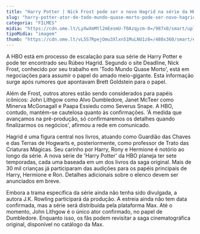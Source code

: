 ```yaml
---
title: "Harry Potter | Nick Frost pode ser o novo Hagrid na série da HBO"
slug: "harry-potter-ator-de-todo-mundo-quase-morto-pode-ser-novo-hagrid-na-srie"
categoria: "FILMES"
midia: "https://cdn.ome.lt/LyXwXmMtl2mEesmU-T0Azqyzm-0=/987x0/smart/uploads/conteudo/fotos/hagrid-harry-potter.png"
tipoMidia: "imagem"
thumb: "https://cdn.ome.lt/vL5S7RpejOmu3Xlxn51MuLNU1z8=/480x360/smart/extras/conteudos/hagrid_mhUeZGn.jpg"
---
```


A HBO está em processo de escalação para sua série de Harry Potter e pode ter encontrado seu Rúbeo Hagrid. Segundo o site Deadline, Nick Frost, conhecido por seu trabalho em 'Todo Mundo Quase Morto', está em negociações para assumir o papel do amado meio-gigante. Esta informação surge após rumores que apontavam Brett Goldstein para o papel.

Além de Frost, outros atores estão sendo considerados para papéis icônicos: John Lithgow como Alvo Dumbledore, Janet McTeer como Minerva McGonagall e Paapa Essiedu como Severus Snape. A HBO, contudo, mantém-se cautelosa quanto às confirmações. 'À medida que avançamos na pré-produção, só confirmaremos os detalhes quando finalizarmos os negócios', afirmou a rede em comunicado.

Hagrid é uma figura central nos livros, atuando como Guardião das Chaves e das Terras de Hogwarts e, posteriormente, como professor de Trato das Criaturas Mágicas. Seu carinho por Harry, Rony e Hermione é notório ao longo da série. A nova série de 'Harry Potter' da HBO planeja ter sete temporadas, cada uma baseada em um dos livros da saga original. Mais de 30 mil crianças já participaram das audições para os papéis principais de Harry, Hermione e Ron. Detalhes adicionais sobre o elenco devem ser anunciados em breve.

Embora a trama específica da série ainda não tenha sido divulgada, a autora J.K. Rowling participará da produção. A estreia ainda não tem data confirmada, mas a série será distribuída pela plataforma Max. Até o momento, John Lithgow é o único ator confirmado, no papel de Dumbledore. Enquanto isso, os fãs podem revisitar a saga cinematográfica original, disponível no catálogo da Max.
